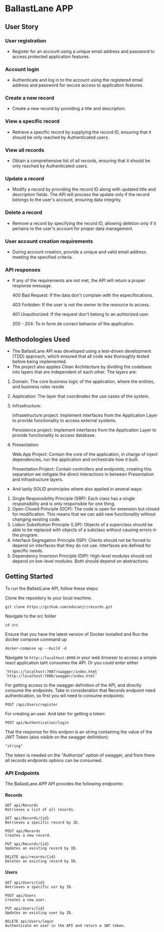 # BallastLane APP

## User Story

### User registration

* Register for an account using a unique email address and password to access protected application features.

### Account login

* Authenticate and log in to the account using the registered email address and password for secure access to application features.

### Create a new record

* Create a new record by providing a title and description.

### View a specific record

* Retrieve a specific record by supplying the record ID, ensuring that it should be only reached by Authenticated users.

### View all records

* Obtain a comprehensive list of all records, ensuring that it should be only reached by Authenticated users.

### Update a record

* Modify a record by providing the record ID along with updated title and description fields. The API will process the update only if the record belongs to the user's account, ensuring data integrity.

### Delete a record

* Remove a record by specifying the record ID, allowing deletion only if it pertains to the user's account for proper data management.

### User account creation requirements

* During account creation, provide a unique and valid email address meeting the specified criteria.

### API responses

* If any of the requirements are not met, the API will return a proper response message.

    400 Bad Request: If the data don't complain with the especifocations.

    403 Forbiden: If the user is not the owner to the resource to access.

    401 Unauthorized: If the request don't belong to an auhtorized user.

    200 - 204: To in form de correct behavior of the application.

## Methodologies Used

* The BallastLane  API was developed using a test-driven development (TDD) approach, which ensured that all code was thoroughly tested before being implemented.
* The project also applies Clean Architecture by dividing the codebase into layers that are independent of each other. The layers are:

1. Domain: The core business logic of the application, where the entities, and business rules reside
2. Application: The layer that coordinates the use cases of the system.
3. Infrastructure:

    Infrasetructure project: Implement interfaces from the Application Layer to provide functionality to access external systems.

    Persistence project: Implement interfaces from the Application Layer to provide functionality to access database.

4. Presentation:

    Web.App Project: Contain the core of the application, in charge of inject dependencies, run the application and orchestrate how it built.

    Presentation Project: Contain controllers and endpoints, creating this separation we mitigate the direct interactions in between Presentation and Infrastructure layers.

* And lastly SOLID proinciples where also applied in several ways:

1. Single Responsibility Principle (SRP): Each class has a single responsibility and is only responsible for one thing.
2. Open-Closed Principle (OCP): The code is open for extension but closed for modification. This means that we can add new functionality without changing existing code.
3. Liskov Substitution Principle (LSP): Objects of a superclass should be able to be replaced with objects of a subclass without causing errors in the program.
4. Interface Segregation Principle (ISP): Clients should not be forced to depend on interfaces that they do not use. Interfaces are defined for specific needs.
5. Dependency Inversion Principle (DIP): High-level modules should not depend on low-level modules. Both should depend on abstractions.

## Getting Started

To run the BallastLane  API, follow these steps:

Clone the repository to your local machine.

    git clone https://github.com/educanjr/records.git

Navigate to the src folder

    cd src

Ensure that you have the latest version of Docker installed and Run the docker compose command up  

    docker-compose up --build -d

Navigate to `http://localhost:8000` in your web browser to access a simple react application taht consumes the API.
Or you could enter either

    `https://localhost:7007/swagger/index.html`
    `http://localhost:7006/swagger/index.html`

For getting access to the swagger definition of the API, and directly consume the endpoints. Take in consideration that Records endpoint need authentication, so first you wil need to consume endpoints:

    POST /api/Users/register

For creating an user. And later for getting a token:

    POST api/Authentication/login

That the response for this endpon is an string containing the value of the JWT Token (also visible on the swagger definition):

    "string"

The token is needed on the "Authorize" option of swagger, and from there all records endpoints options can be consumed.

### API Endpoints

The BallastLane.APP API provides the following endpoints:

#### Records

```
GET api/Records
Retrieves a list of all records.

GET api/Records/{id}
Retrieves a specific record by ID.

POST api/Records
Creates a new record.

PUT api/Records/{id}
Updates an existing record by ID.

DELETE api/records/{id}
Deletes an existing record by ID.
```

#### Users

```
GET api/Users/{id}
Retrieves a specific usr by ID.

POST api/Users
Creates a new user.

PUT api/Users/{id}
Updates an existing user by ID.

DELETE api/Users/login
Authenticate en user in the API and return a JWT token.
```
